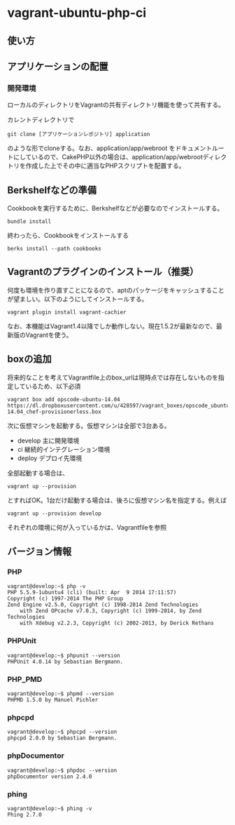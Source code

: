 vagrant-ubuntu-php-ci
===========

## 使い方

## アプリケーションの配置

### 開発環境

ローカルのディレクトリをVagrantの共有ディレクトリ機能を使って共有する。

カレントディレクトリで

```
git clone [アプリケーションレポジトリ] application 
```

のような形でcloneする。なお、application/app/webroot をドキュメントルートにしているので、CakePHP以外の場合は、application/app/webrootディレクトリを作成した上でその中に適当なPHPスクリプトを配置する。

## Berkshelfなどの準備

Cookbookを実行するために、Berkshelfなどが必要なのでインストールする。

```
bundle install
```

終わったら、Cookbookをインストールする

```
berks install --path cookbooks
```

## Vagrantのプラグインのインストール（推奨）

何度も環境を作り直すことになるので、aptのパッケージをキャッシュすることが望ましい。以下のようにしてインストールする。

```
vagrant plugin install vagrant-cachier
```

なお、本機能はVagrant1.4以降でしか動作しない。現在1.5.2が最新なので、最新版のVagrantを使う。

## boxの追加

将来的なことを考えてVagrantfile上のbox_urlは現時点では存在しないものを指定しているため、以下必須

```
vagrant box add opscode-ubuntu-14.04 https://dl.dropboxusercontent.com/u/428597/vagrant_boxes/opscode_ubuntu-14.04_chef-provisionerless.box
```

次に仮想マシンを起動する。仮想マシンは全部で3台ある。

* develop 主に開発環境
* ci 継続的インテグレーション環境
* deploy デプロイ先環境

全部起動する場合は、

```
vagrant up --provision
```

とすればOK。1台だけ起動する場合は、後ろに仮想マシン名を指定する。例えば

```
vagrant up --provision develop
```

それぞれの環境に何が入っているかは、Vagrantfileを参照



## バージョン情報

### PHP

```
vagrant@develop:~$ php -v
PHP 5.5.9-1ubuntu4 (cli) (built: Apr  9 2014 17:11:57) 
Copyright (c) 1997-2014 The PHP Group
Zend Engine v2.5.0, Copyright (c) 1998-2014 Zend Technologies
    with Zend OPcache v7.0.3, Copyright (c) 1999-2014, by Zend Technologies
    with Xdebug v2.2.3, Copyright (c) 2002-2013, by Derick Rethans
```

### PHPUnit

```
vagrant@develop:~$ phpunit --version
PHPUnit 4.0.14 by Sebastian Bergmann.
```

### PHP_PMD

```
vagrant@develop:~$ phpmd --version
PHPMD 1.5.0 by Manuel Pichler
```

### phpcpd

```
vagrant@develop:~$ phpcpd --version
phpcpd 2.0.0 by Sebastian Bergmann.
```


### phpDocumentor

```
vagrant@develop:~$ phpdoc --version
phpDocumentor version 2.4.0
```


### phing

```
vagrant@develop:~$ phing -v
Phing 2.7.0
```


